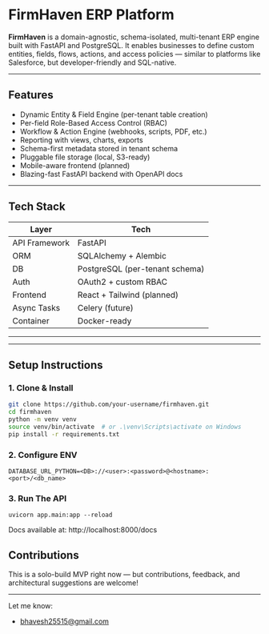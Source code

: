 # FirmHaven ERP Platform

**FirmHaven** is a domain-agnostic, schema-isolated, multi-tenant ERP engine built with FastAPI and PostgreSQL. It enables businesses to define custom entities, fields, flows, actions, and access policies — similar to platforms like Salesforce, but developer-friendly and SQL-native.

---

## Features

- Dynamic Entity & Field Engine (per-tenant table creation)
- Per-field Role-Based Access Control (RBAC)
- Workflow & Action Engine (webhooks, scripts, PDF, etc.)
- Reporting with views, charts, exports
- Schema-first metadata stored in tenant schema
- Pluggable file storage (local, S3-ready)
- Mobile-aware frontend (planned)
- Blazing-fast FastAPI backend with OpenAPI docs

---

## Tech Stack

| Layer         | Tech                           |
| ------------- | ------------------------------ |
| API Framework | FastAPI                        |
| ORM           | SQLAlchemy + Alembic           |
| DB            | PostgreSQL (per-tenant schema) |
| Auth          | OAuth2 + custom RBAC           |
| Frontend      | React + Tailwind (planned)     |
| Async Tasks   | Celery (future)                |
| Container     | Docker-ready                   |

---

---

## Setup Instructions

### 1. Clone & Install

```bash
git clone https://github.com/your-username/firmhaven.git
cd firmhaven
python -m venv venv
source venv/bin/activate  # or .\venv\Scripts\activate on Windows
pip install -r requirements.txt

```

### 2. Configure ENV

```
DATABASE_URL_PYTHON=<DB>://<user>:<password>@<hostname>:<port>/<db_name>
```

### 3. Run The API

```
uvicorn app.main:app --reload

```

Docs available at: http://localhost:8000/docs

## Contributions

This is a solo-build MVP right now — but contributions, feedback, and architectural suggestions are welcome!

---

Let me know:

- bhavesh25515@gmail.com
